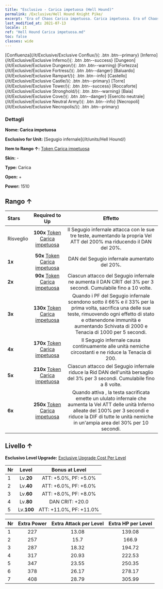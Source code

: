 ```yaml
---
title: "Esclusivo - Carica impetuosa (Hell Hound)"
permalink: /Exclusive/Hell Hound Knight Pike/
excerpt: "Era of Chaos Carica impetuosa. Carica impetuosa. Era of Chaos Esclusivo Carica impetuosa. Segugio infernale Esclusivo."
last_modified_at: 2021-07-13
locale: it
ref: "Hell Hound Carica impetuosa.md"
toc: false
classes: wide
---
```

 [Confluenza](/it/Exclusive/Exclusive Conflux/){: .btn .btn--primary} [Inferno](/it/Exclusive/Exclusive Inferno/){: .btn .btn--success} [Dungeon](/it/Exclusive/Exclusive Dungeon/){: .btn .btn--warning} [Fortezza](/it/Exclusive/Exclusive Fortress/){: .btn .btn--danger} [Baluardo](/it/Exclusive/Exclusive Rampart/){: .btn .btn--info} [Castello](/it/Exclusive/Exclusive Castle/){: .btn .btn--primary} [Torre](/it/Exclusive/Exclusive Tower/){: .btn .btn--success} [Roccaforte](/it/Exclusive/Exclusive Stronghold/){: .btn .btn--warning} [Baia](/it/Exclusive/Exclusive Cove/){: .btn .btn--danger} [Esercito neutrale](/it/Exclusive/Exclusive Neutral Army/){: .btn .btn--info} [Necropoli](/it/Exclusive/Exclusive Necropolis/){: .btn .btn--primary} 

### Dettagli
 **Nome: Carica impetuosa** 

 **Esclusivo for Unit:** [Segugio infernale](/it/units/Hell Hound/) 

 **Item to Rango ↑:** [Token Carica impetuosa](/ItemsIT/con_916/)

 **Skin:** -

 **Type:** Carica

 **Open:** +

 **Power:** 1510

## Rango ↑

  |     Stars    |  Required to Up | Effetto |
  |:-------------|:---------------:|:---------------:|
  |  Risveglio  | **100x** [Token Carica impetuosa](/ItemsIT/con_916/) | Il Segugio infernale attacca con le sue tre teste, aumentando la propria Vel ATT del 200% ma riducendo il DAN del 20%. |
  | **1x** <i class="fas fa-star"/> | **50x** [Token Carica impetuosa](/ItemsIT/con_916/) | DAN del Segugio infernale aumentato del 20%. |
  | **2x** <i class="fas fa-star"/> | **90x** [Token Carica impetuosa](/ItemsIT/con_916/) | Ciascun attacco del Segugio infernale ne aumenta il DAN CRIT del 3% per 3 secondi. Cumulabile fino a 10 volte. |
  | **3x** <i class="fas fa-star"/> | **130x** [Token Carica impetuosa](/ItemsIT/con_916/) | <Morto ma vivo> Quando i PF del Segugio infernale scendono sotto il 66% e il 33% per la prima volta, sacrifica una delle sue teste, rimuovendo ogni effetto di stato e ottenendone immunità e aumentando Schivata di 2000 e Tenacia di 1000 per 5 secondi. |
  | **4x** <i class="fas fa-star"/> | **170x** [Token Carica impetuosa](/ItemsIT/con_916/) | <Accensione> Il Segugio infernale causa continuamente <Combustione> alle unità nemiche circostanti e ne riduce la Tenacia di 200. |
  | **5x** <i class="fas fa-star"/> | **210x** [Token Carica impetuosa](/ItemsIT/con_916/) | Ciascun attacco del Segugio infernale riduce la Rid DAN dell'unità bersaglio del 3% per 3 secondi. Cumulabile fino a 8 volte. |
  | **6x** <i class="fas fa-star"/> | **250x** [Token Carica impetuosa](/ItemsIT/con_916/) | Quando attiva <Morto ma vivo>, la testa sacrificata emette un ululato infernale che aumenta la Vel ATT delle unità Inferno alleate del 100% per 3 secondi e riduce la DIF di tutte le unità nemiche in un'ampia area del 30% per 10 secondi. |


## Livello ↑
 **Esclusivo Level Upgrade:** [Exclusive Upgrade Cost Per Level](/Exclusive/ExclusiveUpgradeCostPerLevel/)

  |  Nr  |   Level  | Bonus at Level |
  |:-----|:--------:|:--------------:|
  | 1 | Lv.**20** | ATT: +5.0%, PF: +5.0% |
  | 2 | Lv.**40** | ATT: +6.0%, PF: +6.0% |
  | 3 | Lv.**60** | ATT: +8.0%, PF: +8.0% |
  | 4 | Lv.**80** | DAN CRIT: +20.0 |
  | 5 | Lv.**100** | ATT: +11.0%, PF: +11.0% |


  |  Nr  |  Extra Power | Extra Attack per Level | Extra HP per Level |
  |:-----|:--------:|:--------:|:--------:|
  | 1 | 227 | 13.08 | 139.08 |
  | 2 | 257 | 15.7 | 166.9 |
  | 3 | 287 | 18.32 | 194.72 |
  | 4 | 317 | 20.93 | 222.53 |
  | 5 | 347 | 23.55 | 250.35 |
  | 6 | 378 | 26.17 | 278.17 |
  | 7 | 408 | 28.79 | 305.99 |



